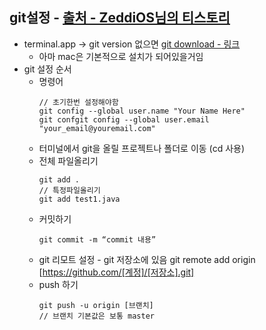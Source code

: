 git설정 - [출처 - ZeddiOS님의 티스토리](https://zeddios.tistory.com/4)
---
* terminal.app -> git version 없으면 [git download - 링크](https://git-scm.com/download/mac)
  * 아마 mac은 기본적으로 설치가 되어있을거임
* git 설정 순서
  * 명령어
    ```git
    // 초기한번 설정해야함
    git config --global user.name "Your Name Here"
    git confgit config --global user.email "your_email@youremail.com"
  * 터미널에서 git을 올릴 프로젝트나 폴더로 이동 (cd 사용)
  * 전체 파일올리기
    ```git
    git add .
    // 특정파일올리기
    git add test1.java
  * 커밋하기
    ```git
    git commit -m “commit 내용”
  * git 리모트 설정 - git 저장소에 있음
    git remote add origin [https://github.com/[계정]/[저장소].git]
  * push 하기
    ```git
    git push -u origin [브랜치]
    // 브랜치 기본값은 보통 master
  
  
